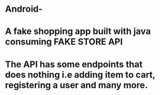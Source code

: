 # Android-

# A fake shopping app built with java consuming FAKE STORE API
# The API has some endpoints that does nothing i.e adding item to cart, registering a user and many more. 
